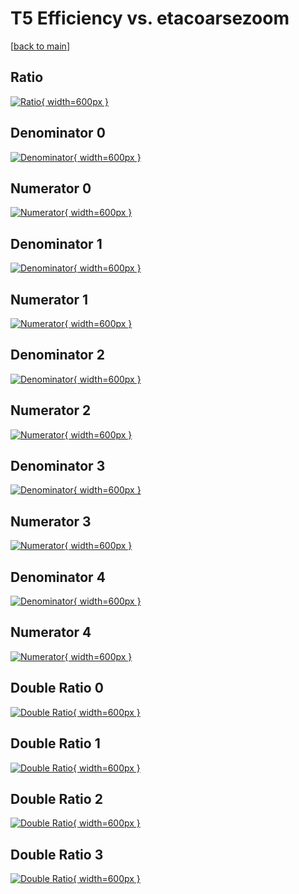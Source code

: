 # T5 Efficiency vs. etacoarsezoom

[[back to main](./)]



## Ratio

[![Ratio](../mtv/var/T5_loweta_211_-1_eff_etacoarsezoom.png){ width=600px }](../mtv/var/T5_loweta_211_-1_eff_etacoarsezoom.pdf)

## Denominator 0

[![Denominator](../mtv/den/T5_loweta_211_-1_eff_etacoarsezoom_den0.png){ width=600px }](../mtv/den/T5_loweta_211_-1_eff_etacoarsezoom_den0.pdf)

## Numerator 0

[![Numerator](../mtv/num/T5_loweta_211_-1_eff_etacoarsezoom_num0.png){ width=600px }](../mtv/num/T5_loweta_211_-1_eff_etacoarsezoom_num0.pdf)

## Denominator 1

[![Denominator](../mtv/den/T5_loweta_211_-1_eff_etacoarsezoom_den1.png){ width=600px }](../mtv/den/T5_loweta_211_-1_eff_etacoarsezoom_den1.pdf)

## Numerator 1

[![Numerator](../mtv/num/T5_loweta_211_-1_eff_etacoarsezoom_num1.png){ width=600px }](../mtv/num/T5_loweta_211_-1_eff_etacoarsezoom_num1.pdf)

## Denominator 2

[![Denominator](../mtv/den/T5_loweta_211_-1_eff_etacoarsezoom_den2.png){ width=600px }](../mtv/den/T5_loweta_211_-1_eff_etacoarsezoom_den2.pdf)

## Numerator 2

[![Numerator](../mtv/num/T5_loweta_211_-1_eff_etacoarsezoom_num2.png){ width=600px }](../mtv/num/T5_loweta_211_-1_eff_etacoarsezoom_num2.pdf)

## Denominator 3

[![Denominator](../mtv/den/T5_loweta_211_-1_eff_etacoarsezoom_den3.png){ width=600px }](../mtv/den/T5_loweta_211_-1_eff_etacoarsezoom_den3.pdf)

## Numerator 3

[![Numerator](../mtv/num/T5_loweta_211_-1_eff_etacoarsezoom_num3.png){ width=600px }](../mtv/num/T5_loweta_211_-1_eff_etacoarsezoom_num3.pdf)

## Denominator 4

[![Denominator](../mtv/den/T5_loweta_211_-1_eff_etacoarsezoom_den4.png){ width=600px }](../mtv/den/T5_loweta_211_-1_eff_etacoarsezoom_den4.pdf)

## Numerator 4

[![Numerator](../mtv/num/T5_loweta_211_-1_eff_etacoarsezoom_num4.png){ width=600px }](../mtv/num/T5_loweta_211_-1_eff_etacoarsezoom_num4.pdf)

## Double Ratio 0

[![Double Ratio](../mtv/ratio/T5_loweta_211_-1_eff_etacoarsezoom_ratio0.png){ width=600px }](../mtv/ratio/T5_loweta_211_-1_eff_etacoarsezoom_ratio0.pdf)

## Double Ratio 1

[![Double Ratio](../mtv/ratio/T5_loweta_211_-1_eff_etacoarsezoom_ratio1.png){ width=600px }](../mtv/ratio/T5_loweta_211_-1_eff_etacoarsezoom_ratio1.pdf)

## Double Ratio 2

[![Double Ratio](../mtv/ratio/T5_loweta_211_-1_eff_etacoarsezoom_ratio2.png){ width=600px }](../mtv/ratio/T5_loweta_211_-1_eff_etacoarsezoom_ratio2.pdf)

## Double Ratio 3

[![Double Ratio](../mtv/ratio/T5_loweta_211_-1_eff_etacoarsezoom_ratio3.png){ width=600px }](../mtv/ratio/T5_loweta_211_-1_eff_etacoarsezoom_ratio3.pdf)

